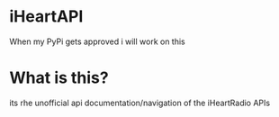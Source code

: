 # iHeartAPI
When my PyPi gets approved i will work on this

# What is this?

its rhe unofficial api documentation/navigation of the iHeartRadio APIs
